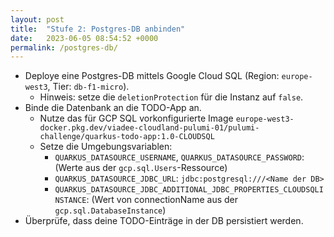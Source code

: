 ```yaml
---
layout: post
title:  "Stufe 2: Postgres-DB anbinden"
date:   2023-06-05 08:54:52 +0000
permalink: /postgres-db/
---
```


- Deploye eine Postgres-DB mittels Google Cloud SQL (Region: `europe-west3`, Tier: `db-f1-micro`).
  - Hinweis: setze die `deletionProtection` für die Instanz auf `false`.
- Binde die Datenbank an die TODO-App an.
  - Nutze das für GCP SQL vorkonfigurierte Image `europe-west3-docker.pkg.dev/viadee-cloudland-pulumi-01/pulumi-challenge/quarkus-todo-app:1.0-CLOUDSQL`
  - Setze die Umgebungsvariablen:
    - `QUARKUS_DATASOURCE_USERNAME`, `QUARKUS_DATASOURCE_PASSWORD`: (Werte aus der `gcp.sql.Users`-Ressource)
    - `QUARKUS_DATASOURCE_JDBC_URL`: `jdbc:postgresql:///<Name der DB>`
    - `QUARKUS_DATASOURCE_JDBC_ADDITIONAL_JDBC_PROPERTIES_CLOUDSQLINSTANCE`: (Wert von connectionName aus der `gcp.sql.DatabaseInstance`)
- Überprüfe, dass deine TODO-Einträge in der DB persistiert werden.
